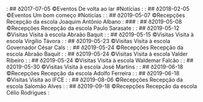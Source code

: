[](base/01/Readme.md) : ## ð2017-07-05 ©Eventos De volta ao lar #Notícias                   : 
[](base/02/Readme.md) : ## ð2018-02-05 ©Eventos Um bom começo #Notícías                     : 
[](base/03/Readme.md) : ## ð2019-05-07 ©Recepções Recepção da escola Joaquim Antônio Albano : ###
[](base/04/Readme.md) : ## ð2019-05-08 ©Recepções Recepção da escola Paulo Sarasate         : 
[](base/05/Readme.md) : ## ð2019-05-12 ©Visitas Visita à escola Abraão Baquit               : 
[](base/06/Readme.md) : ## ð2019-05-15 ©Visitas Visita à escola Virgílio Távora             : 
[](base/07/Readme.md) : ## ð2019-05-23 ©Visitas Visita à escola Governador César Cals       : 
[](base/08/Readme.md) : ## ð2019-05-24 ©Recepções Recepção da escola Abraão Baquit          : 
[](base/09/Readme.md) : ## ð2019-05-24 ©Visitas Visita à escola Valder Ribeiro              : 
[](base/10/Readme.md) : ## ð2019-05-24 ©Visitas Visita à escola Waldemar Falcão             : 
[](base/11/Readme.md) : ## ð2019-05-30 ©Visitas Visita à escola José Martins                : 
[](base/12/Readme.md) : ## ð2019-06-18 ©Recepções Recepção da escola Adolfo Ferreira        : 
[](base/13/Readme.md) : ## ð2019-06-18 ©Visitas Visita ao IFCE                              : 
[](base/14/Readme.md) : ## ð2019-08-06 ©Recepções Recepção da escola Salomão Alves          : 
[](base/15/Readme.md) : ## ð2019-09-18 ©Recepções Recepção da escola Célio Rodrigues        : 

